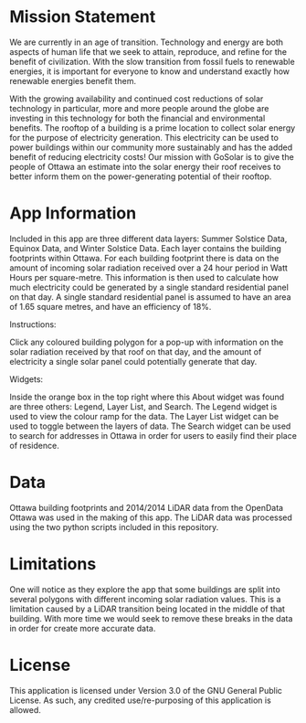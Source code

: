 # Mission Statement
We are currently in an age of transition. Technology and energy are both aspects of human life that we seek to attain, reproduce, and refine for the benefit of civilization. With the slow transition from fossil fuels to renewable energies, it is important for everyone to know and understand exactly how renewable energies benefit them.

With the growing availability and continued cost reductions of solar technology in particular, more and more people around the globe are investing in this technology for both the financial and environmental benefits. The rooftop of a building is a prime location to collect solar energy for the purpose of electricity generation. This electricity can be used to power buildings within our community more sustainably and has the added benefit of reducing electricity costs! Our mission with GoSolar is to give the people of Ottawa an estimate into the solar energy their roof receives to better inform them on the power-generating potential of their rooftop. 


# App Information

Included in this app are three different data layers: Summer Solstice Data, Equinox Data, and Winter Solstice Data. Each layer contains the building footprints within Ottawa. For each building footprint there is data on the amount of incoming solar radiation received over a 24 hour period in Watt Hours per square-metre. This information is then used to calculate how much electricity could be generated by a single standard residential panel on that day. A single standard residential panel is assumed to have an area of 1.65 square metres, and have an efficiency of 18%. 

Instructions:

Click any coloured building polygon for a pop-up with information on the solar radiation received by that roof on that day, and the amount of electricity a single solar panel could potentially generate that day.

Widgets:

Inside the orange box in the top right where this About widget was found are three others: Legend, Layer List, and Search.
The Legend widget is used to view the colour ramp for the data.
The Layer List widget can be used to toggle between the layers of data.
The Search widget can be used to search for addresses in Ottawa in order for users to easily find their place of residence.

# Data

Ottawa building footprints and 2014/2014 LiDAR data from the OpenData Ottawa was used in the making of this app. The LiDAR data was processed using the two python scripts included in this repository.

# Limitations

One will notice as they explore the app that some buildings are split into several polygons with different incoming solar radiation values. This is a limitation caused by a LiDAR transition being located in the middle of that building. With more time we would seek to remove these breaks in the data in order for create more accurate data. 

# License

This application is licensed under Version 3.0 of the GNU General Public License. As such, any credited use/re-purposing of this application is allowed.
